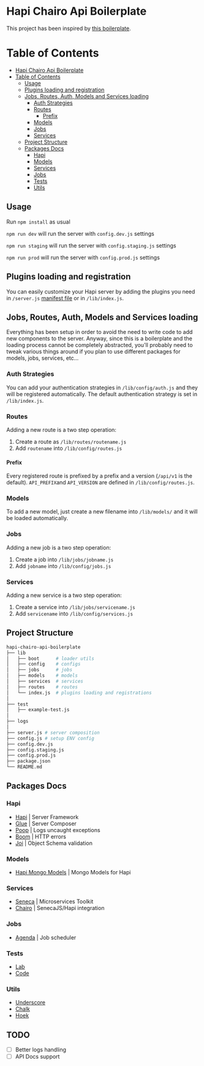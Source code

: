 # Hapi Chairo Api Boilerplate

This project has been inspired by [this boilerplate](https://github.com/devinivy/boilerplate-api).

Table of Contents
=================

  * [Hapi Chairo Api Boilerplate](#hapi-chairo-api-boilerplate)
  * [Table of Contents](#table-of-contents)
    * [Usage](#usage)
    * [Plugins loading and registration](#plugins-loading-and-registration)
    * [Jobs, Routes, Auth, Models and Services loading](#jobs-routes-auth-models-and-services-loading)
      * [Auth Strategies](#auth-strategies)
      * [Routes](#routes)
        * [Prefix](#prefix)
      * [Models](#models)
      * [Jobs](#jobs)
      * [Services](#services)
    * [Project Structure](#project-structure)
    * [Packages Docs](#packages-docs)
      * [Hapi](#hapi)
      * [Models](#models-1)
      * [Services](#services-1)
      * [Jobs](#jobs-1)
      * [Tests](#tests)
      * [Utils](#utils)

## Usage

Run ```npm install``` as usual

```npm run dev``` will run the server with ```config.dev.js``` settings

```npm run staging``` will run the server with ```config.staging.js``` settings

```npm run prod```  will run the server with ```config.prod.js``` settings

## Plugins loading and registration
You can easily customize your Hapi server by adding the plugins you need in ```/server.js``` [manifest file](https://github.com/hapijs/glue/blob/master/API.md#usage) or in ```/lib/index.js```.

## Jobs, Routes, Auth, Models and Services loading
Everything has been setup in order to avoid the need to write code to add new components to the server. 
Anyway, since this is a boilerplate and the loading process cannot be completely abstracted, you'll probably need to tweak various things around if you plan to use different packages for models, jobs, services, etc...

### Auth Strategies
You can add your authentication strategies in ```/lib/config/auth.js``` and they will be registered automatically.
The default authentication strategy is set in ```/lib/index.js```.

### Routes
Adding a new route is a two step operation:
1. Create a route as ```/lib/routes/routename.js```
2. Add ```routename``` into ```/lib/config/routes.js```

#### Prefix

Every registered route is prefixed by a prefix and a version (```/api/v1``` is the default).
```API_PREFIX```and ```API_VERSION``` are defined in ```/lib/config/routes.js```.

### Models
To add a new model, just create a new filename into ```/lib/models/``` and it will be loaded automatically.

### Jobs
Adding a new job is a two step operation:
1. Create a job into ```/lib/jobs/jobname.js```
2. Add ```jobname``` into ```/lib/config/jobs.js```

### Services
Adding a new service is a two step operation:
1. Create a service into ```/lib/jobs/servicename.js```
2. Add ```servicename``` into ```/lib/config/services.js```

## Project Structure

```bash
hapi-chairo-api-boilerplate
├── lib
│   ├── boot      # loader utils
│   ├── config    # configs
│   ├── jobs      # jobs
│   ├── models    # models
│   ├── services  # services
│   ├── routes    # routes
│   └── index.js  # plugins loading and registrations
│
├── test
│   ├── example-test.js 
│
├── logs 
│
├── server.js # server composition
├── config.js # setup ENV config
├── config.dev.js
├── config.staging.js
├── config.prod.js
├── package.json
└── README.md
```

## Packages Docs

### Hapi
- [Hapi](https://github.com/hapijs/hapi/blob/master/API.md) | Server Framework
- [Glue](https://github.com/hapijs/glue/blob/master/API.md) | Server Composer
- [Poop](https://github.com/hapijs/poop/blob/master/README.md) | Logs uncaught exceptions
- [Boom](https://github.com/hapijs/boom/blob/master/README.md) | HTTP errors
- [Joi](https://github.com/hapijs/joi/blob/v7.2.3/API.md) | Object Schema validation

### Models
- [Hapi Mongo Models](https://github.com/jedireza/hapi-mongo-models/blob/master/README.md) | Mongo Models for Hapi

### Services 
- [Seneca](https://github.com/senecajs/seneca/blob/master/README.md) | Microservices Toolkit
- [Chairo](https://github.com/hapijs/chairo/blob/master/README.md) | SenecaJS/Hapi integration

### Jobs
- [Agenda](https://github.com/rschmukler/agenda/blob/master/README.md) | Job scheduler

### Tests
- [Lab](https://github.com/hapijs/lab/blob/master/README.md)
- [Code](https://github.com/hapijs/code/blob/master/API.md)

### Utils
- [Underscore](http://underscorejs.org/)
- [Chalk](https://github.com/chalk/chalk/blob/master/readme.md)
- [Hoek](https://github.com/hapijs/hoek/blob/master/README.md)

## TODO 

- [ ] Better logs handling
- [ ] API Docs support
